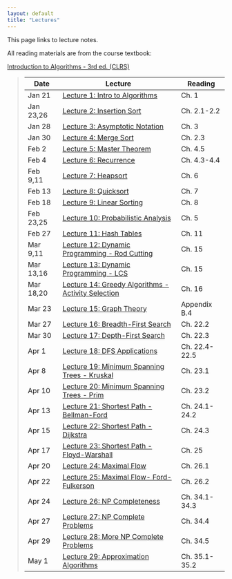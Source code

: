 ```yaml
---
layout: default
title: "Lectures"
---
```


This page links to lecture notes.

All reading materials are from the course textbook:

[Introduction to Algorithms - 3rd ed. (CLRS)](http://mitpress.mit.edu/books/introduction-algorithms)

> Date | Lecture | Reading |
> ---- | ------- | ------- |
> Jan 21    | [Lecture 1: Intro to Algorithms](../lectures/lecture01.html) | Ch. 1 |
> Jan 23,26 | [Lecture 2: Insertion Sort](../lectures/lecture02.html) | Ch. 2.1-2.2 |
> Jan 28    | [Lecture 3: Asymptotic Notation](../lectures/lecture03.html) | Ch. 3 |
> Jan 30    | [Lecture 4: Merge Sort](../lectures/lecture04.html) | Ch. 2.3 |
> Feb 2     | [Lecture 5: Master Theorem](../lectures/lecture05.html) | Ch. 4.5 |
> Feb 4     | [Lecture 6: Recurrence](../lectures/lecture06.html) | Ch. 4.3-4.4 |
> Feb 9,11  | [Lecture 7: Heapsort](../lectures/lecture07.html) | Ch. 6 |
> Feb 13    | [Lecture 8: Quicksort](../lectures/lecture08.html) | Ch. 7 |
> Feb 18    | [Lecture 9: Linear Sorting](../lectures/lecture09.html) | Ch. 8 |
> Feb 23,25 | [Lecture 10: Probabilistic Analysis](../lectures/lecture10.html) | Ch. 5 |
> Feb 27    | [Lecture 11: Hash Tables](../lectures/lecture11.html) | Ch. 11 |
> Mar 9,11  | [Lecture 12: Dynamic Programming - Rod Cutting](../lectures/lecture12.html) | Ch. 15 |
> Mar 13,16 | [Lecture 13: Dynamic Programming - LCS](../lectures/lecture13.html) | Ch. 15 |
> Mar 18,20 | [Lecture 14: Greedy Algorithms - Activity Selection](../lectures/lecture14.html) | Ch. 16 |
> Mar 23    | [Lecture 15: Graph Theory](../lectures/lecture15.html) | Appendix B.4 |
> Mar 27    | [Lecture 16: Breadth-First Search](../lectures/lecture16.html) | Ch. 22.2 |
> Mar 30    | [Lecture 17: Depth-First Search](../lectures/lecture17.html) | Ch. 22.3 |
> Apr 1     | [Lecture 18: DFS Applications](../lectures/lecture18.html) | Ch. 22.4-22.5 |
> Apr 8     | [Lecture 19: Minimum Spanning Trees - Kruskal](../lectures/lecture19.html) | Ch. 23.1 |
> Apr 10    | [Lecture 20: Minimum Spanning Trees - Prim](../lectures/lecture20.html) | Ch. 23.2 |
> Apr 13    | [Lecture 21: Shortest Path - Bellman-Ford](../lectures/lecture21.html) | Ch. 24.1-24.2 |
> Apr 15    | [Lecture 22: Shortest Path - Dijkstra](../lectures/lecture22.html) | Ch. 24.3 |
> Apr 17    | [Lecture 23: Shortest Path - Floyd-Warshall](../lectures/lecture23.html) | Ch. 25 |
> Apr 20    | [Lecture 24: Maximal Flow](../lectures/lecture24.html) | Ch. 26.1 |
> Apr 22    | [Lecture 25: Maximal Flow- Ford-Fulkerson](../lectures/lecture25.html) | Ch. 26.2 |
> Apr 24    | [Lecture 26: NP Completeness](../lectures/lecture26.html) | Ch. 34.1-34.3 |
> Apr 27    | [Lecture 27: NP Complete Problems](../lectures/lecture27.html) | Ch. 34.4 |
> Apr 29    | [Lecture 28: More NP Complete Problems](../lectures/lecture28.html) | Ch. 34.5 |
> May 1     | [Lecture 29: Approximation Algorithms](../lectures/lecture29.html) | Ch. 35.1-35.2 |

